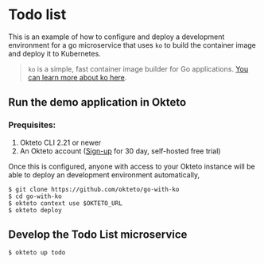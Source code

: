 # Todo list 

This is an example of how to configure and deploy a development environment for a go microservice that uses `ko` to build the container image and deploy it to Kubernetes.

> `ko` is a simple, fast container image builder for Go applications. [You can learn more about ko here](https://ko.build/).


## Run the demo application in Okteto

### Prequisites:
1. Okteto CLI 2.21 or newer
1. An Okteto account ([Sign-up](https://www.okteto.com/try-free/) for 30 day, self-hosted free trial)

Once this is configured, anyone with access to your Okteto instance will be able to deploy an development environment automatically,


```
$ git clone https://github.com/okteto/go-with-ko
$ cd go-with-ko
$ okteto context use $OKTETO_URL
$ okteto deploy
```

## Develop the Todo List microservice

```
$ okteto up todo
```